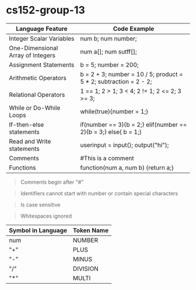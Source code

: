 # cs152-group-13

| Language Feature  | Code Example |
| ------------- | ------------- |
| Integer Scalar Variables  | num b; num number; |
| One-Dimensional Array of Integers  | num a[]; num sutff[]; |
| Assignment Statements  | b = 5; number = 200;  |
| Arithmetic Operators  | b = 2 + 3; number = 10 / 5; product = 5 * 2; subtraction = 2 - 2;|
| Relational Operators  | 1 == 1; 2 > 1; 3 < 4; 2 != 1; 2 <= 2; 3 >= 3; |
| While or Do-While Loops | while(true){number = 1;}  |
| If-then-else statements  | if(number == 3){b = 2;} elif(number == 2){b = 3;} else{ b = 1;}  |
| Read and Write statements  | userinput = input(); output("hi"); |
| Comments  | #This is a comment   |
| Functions  | function(num a, num b) {return a;} |

> Comments begin after "#"

> Identifiers cannot start with number or contain special characters

> Is case sensitive

> Whitespaces ignored


| Symbol in Language | Token Name |
| ------------- | ------------- |
| num | NUMBER |
| "+" | PLUS |
| "-" | MINUS |
| "/" | DIVISION |
| "*" | MULTI |

